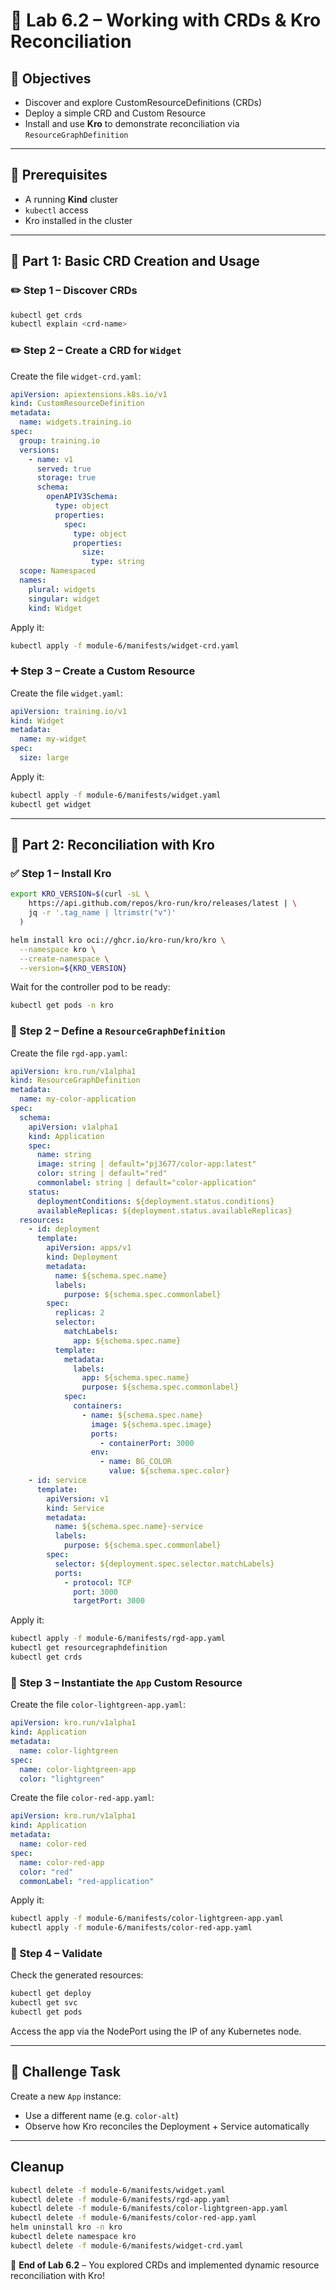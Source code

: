# 🔪 Lab 6.2 – Working with CRDs & Kro Reconciliation

## 🌟 Objectives

* Discover and explore CustomResourceDefinitions (CRDs)
* Deploy a simple CRD and Custom Resource
* Install and use **Kro** to demonstrate reconciliation via `ResourceGraphDefinition`

---

## 🔧 Prerequisites

* A running **Kind** cluster
* `kubectl` access
* Kro installed in the cluster

---

## 📅 Part 1: Basic CRD Creation and Usage

### ✏️ Step 1 – Discover CRDs

```bash
kubectl get crds
kubectl explain <crd-name>
```

### ✏️ Step 2 – Create a CRD for `Widget`

Create the file `widget-crd.yaml`:

```yaml
apiVersion: apiextensions.k8s.io/v1
kind: CustomResourceDefinition
metadata:
  name: widgets.training.io
spec:
  group: training.io
  versions:
    - name: v1
      served: true
      storage: true
      schema:
        openAPIV3Schema:
          type: object
          properties:
            spec:
              type: object
              properties:
                size:
                  type: string
  scope: Namespaced
  names:
    plural: widgets
    singular: widget
    kind: Widget
```

Apply it:

```bash
kubectl apply -f module-6/manifests/widget-crd.yaml
```

### ➕ Step 3 – Create a Custom Resource

Create the file `widget.yaml`:

```yaml
apiVersion: training.io/v1
kind: Widget
metadata:
  name: my-widget
spec:
  size: large
```

Apply it:

```bash
kubectl apply -f module-6/manifests/widget.yaml
kubectl get widget
```

---

## 📅 Part 2: Reconciliation with Kro

### ✅ Step 1 – Install Kro

```bash
export KRO_VERSION=$(curl -sL \
    https://api.github.com/repos/kro-run/kro/releases/latest | \
    jq -r '.tag_name | ltrimstr("v")'
  )

helm install kro oci://ghcr.io/kro-run/kro/kro \
  --namespace kro \
  --create-namespace \
  --version=${KRO_VERSION}
```

Wait for the controller pod to be ready:

```bash
kubectl get pods -n kro
```

### 🔧 Step 2 – Define a `ResourceGraphDefinition`

Create the file `rgd-app.yaml`:

```yaml
apiVersion: kro.run/v1alpha1
kind: ResourceGraphDefinition
metadata:
  name: my-color-application
spec:
  schema:
    apiVersion: v1alpha1
    kind: Application
    spec:
      name: string
      image: string | default="pj3677/color-app:latest"
      color: string | default="red"
      commonlabel: string | default="color-application"
    status:
      deploymentConditions: ${deployment.status.conditions}
      availableReplicas: ${deployment.status.availableReplicas}
  resources:
    - id: deployment
      template:
        apiVersion: apps/v1
        kind: Deployment
        metadata:
          name: ${schema.spec.name} 
          labels:
            purpose: ${schema.spec.commonlabel}
        spec:
          replicas: 2
          selector:
            matchLabels:
              app: ${schema.spec.name}
          template:
            metadata:
              labels:
                app: ${schema.spec.name}
                purpose: ${schema.spec.commonlabel}
            spec:
              containers:
                - name: ${schema.spec.name}
                  image: ${schema.spec.image} 
                  ports:
                    - containerPort: 3000
                  env:
                    - name: BG_COLOR
                      value: ${schema.spec.color}
    - id: service
      template:
        apiVersion: v1
        kind: Service
        metadata:
          name: ${schema.spec.name}-service
          labels:
            purpose: ${schema.spec.commonlabel}
        spec:
          selector: ${deployment.spec.selector.matchLabels}
          ports:
            - protocol: TCP
              port: 3000
              targetPort: 3000
```

Apply it:

```bash
kubectl apply -f module-6/manifests/rgd-app.yaml
kubectl get resourcegraphdefinition
kubectl get crds
```

### 📅 Step 3 – Instantiate the `App` Custom Resource

Create the file `color-lightgreen-app.yaml`:

```yaml
apiVersion: kro.run/v1alpha1
kind: Application
metadata:
  name: color-lightgreen
spec:
  name: color-lightgreen-app
  color: "lightgreen"
```

Create the file `color-red-app.yaml`:

```yaml
apiVersion: kro.run/v1alpha1
kind: Application
metadata:       
  name: color-red
spec:
  name: color-red-app
  color: "red"
  commonLabel: "red-application"
```             
Apply it:

```bash
kubectl apply -f module-6/manifests/color-lightgreen-app.yaml
kubectl apply -f module-6/manifests/color-red-app.yaml
```

### 🔎 Step 4 – Validate

Check the generated resources:

```bash
kubectl get deploy
kubectl get svc
kubectl get pods
```

Access the app via the NodePort using the IP of any Kubernetes node.

---

## 🧠 Challenge Task

Create a new `App` instance:

* Use a different name (e.g. `color-alt`)
* Observe how Kro reconciles the Deployment + Service automatically

---

## Cleanup

```bash
kubectl delete -f module-6/manifests/widget.yaml
kubectl delete -f module-6/manifests/rgd-app.yaml
kubectl delete -f module-6/manifests/color-lightgreen-app.yaml
kubectl delete -f module-6/manifests/color-red-app.yaml
helm uninstall kro -n kro
kubectl delete namespace kro
kubectl delete -f module-6/manifests/widget-crd.yaml
```

🎉 **End of Lab 6.2** – You explored CRDs and implemented dynamic resource reconciliation with Kro!
